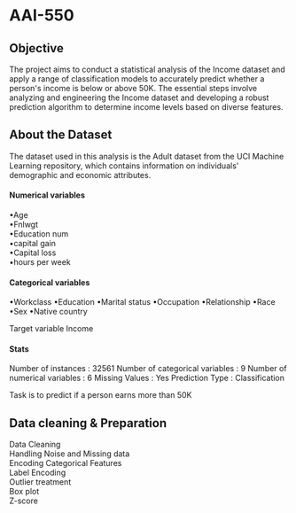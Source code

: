 # AAI-550

## Objective

The project aims to conduct a statistical analysis of the Income dataset and apply a range of classification models to accurately predict whether a person's income is below or above 50K. The essential steps involve analyzing and engineering the Income dataset and developing a robust prediction algorithm to determine income levels based on diverse features.

## About the Dataset

The dataset used in this analysis is the Adult dataset from the UCI Machine Learning repository, which contains information on individuals' demographic and economic attributes.

#### Numerical variables
•Age  
•Fnlwgt  
•Education num  
•capital gain  
•Capital loss   
•hours per week  

#### Categorical variables
•Workclass
•Education
•Marital status
•Occupation
•Relationship
•Race
•Sex
•Native country

Target variable
Income

#### Stats

Number of instances		: 32561
Number of categorical variables	: 9
Number of numerical variables	: 6
Missing Values		: Yes
Prediction Type		: Classification

Task is to predict if a person earns more than 50K

## Data cleaning & Preparation

Data Cleaning  
Handling Noise and Missing data  
Encoding Categorical Features  
Label Encoding  
Outlier treatment  
Box plot    
Z-score  




